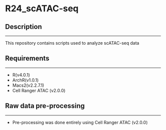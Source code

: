 # R24_scATAC-seq
## Description
--------------
This repository contains scripts used to analyze scATAC-seq data

## Requirements 
--------------
- R(v4.0.1)
- ArchR(v1.0.1)
- Macs2(v2.2.7.1)
- Cell Ranger ATAC (v2.0.0)
## Raw data pre-processing 
--------------
- Pre-processing was done entirely using Cell Ranger ATAC (v2.0.0)

